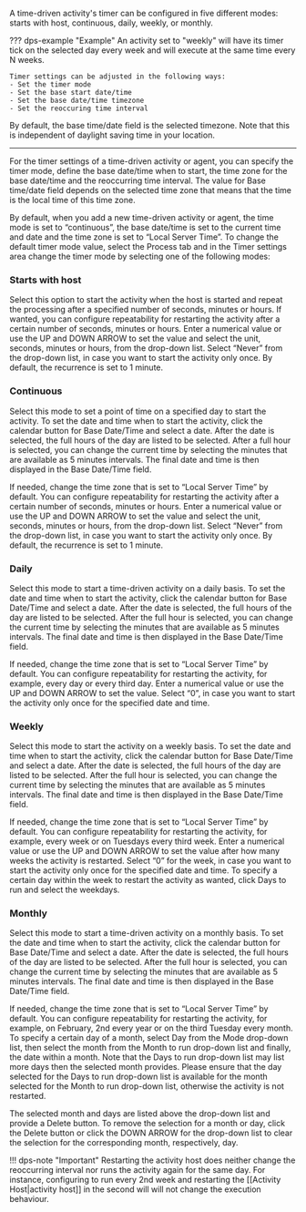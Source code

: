 A time-driven activity's timer can be configured in five different modes: starts with host, continuous, daily, weekly, or monthly.

??? dps-example "Example"
    An activity set to "weekly" will have its timer tick on the selected day every week and will execute at the same time every N weeks.

    Timer settings can be adjusted in the following ways:  
    - Set the timer mode  
    - Set the base start date/time  
    - Set the base date/time timezone  
    - Set the reoccuring time interval  

By default, the base time/date field is the selected timezone. Note that this is independent of daylight saving time in your location.

---
For the timer settings of a time-driven activity or agent, you can specify the timer mode, define the base date/time when to start, the time zone for the base date/time and the reoccurring time interval. The value for Base time/date field depends on the selected time zone that means that the time is the local time of this time zone.

By default, when you add a new time-driven activity or agent, the time mode is set to “continuous”, the base date/time is set to the current time and date and the time zone is set to “Local Server Time”. To change the default timer mode value, select the Process tab and in the Timer settings area change the timer mode by selecting one of the following modes:

### Starts with host

Select this option to start the activity when the host is started and repeat the processing after a specified number of seconds, minutes or hours.
If wanted, you can configure repeatability for restarting the activity after a certain number of seconds, minutes or hours. Enter a numerical value or use the UP and DOWN ARROW to set the value and select the unit, seconds, minutes or hours, from the drop-down list. Select “Never” from the drop-down list, in case you want to start the activity only once. By default, the recurrence is set to 1 minute.

### Continuous

Select this mode to set a point of time on a specified day to start the activity. To set the date and time when to start the activity, click the calendar button for Base Date/Time and select a date. After the date is selected, the full hours of the day are listed to be selected. After a full hour is selected, you can change the current time by selecting the minutes that are available as 5 minutes intervals. The final date and time is then displayed in the Base Date/Time field.

If needed, change the time zone that is set to “Local Server Time” by default.
You can configure repeatability for restarting the activity after a certain number of seconds, minutes or hours. Enter a numerical value or use the UP and DOWN ARROW to set the value and select the unit, seconds, minutes or hours, from the drop-down list. Select “Never” from the drop-down list, in case you want to start the activity only once. By default, the recurrence is set to 1 minute.
### Daily

Select this mode to start a time-driven activity on a daily basis. To set the date and time when to start the activity, click the calendar button for Base Date/Time and select a date. After the date is selected, the full hours of the day are listed to be selected. After the full hour is selected, you can change the current time by selecting the minutes that are available as 5 minutes intervals. The final date and time is then displayed in the Base Date/Time field.

If needed, change the time zone that is set to “Local Server Time” by default.
You can configure repeatability for restarting the activity, for example, every day or every third day. Enter a numerical value or use the UP and DOWN ARROW to set the value. Select “0”, in case you want to start the activity only once for the specified date and time.
### Weekly

Select this mode to start the activity on a weekly basis. To set the date and time when to start the activity, click the calendar button for Base Date/Time and select a date. After the date is selected, the full hours of the day are listed to be selected. After the full hour is selected, you can change the current time by selecting the minutes that are available as 5 minutes intervals. The final date and time is then displayed in the Base Date/Time field.

If needed, change the time zone that is set to “Local Server Time” by default.
You can configure repeatability for restarting the activity, for example, every week or on Tuesdays every third week. Enter a numerical value or use the UP and DOWN ARROW to set the value after how many weeks the activity is restarted. Select “0” for the week, in case you want to start the activity only once for the specified date and time. To specify a certain day within the week to restart the activity as wanted, click Days to run and select the weekdays.

### Monthly

Select this mode to start a time-driven activity on a monthly basis. To set the date and time when to start the activity, click the calendar button for Base Date/Time and select a date. After the date is selected, the full hours of the day are listed to be selected. After the full hour is selected, you can change the current time by selecting the minutes that are available as 5 minutes intervals. The final date and time is then displayed in the Base Date/Time field.

If needed, change the time zone that is set to “Local Server Time” by default.
You can configure repeatability for restarting the activity, for example, on February, 2nd every year or on the third Tuesday every month. To specify a certain day of a month, select Day from the Mode drop-down list, then select the month from the Month to run drop-down list and finally, the date within a month. Note that the Days to run drop-down list may list more days then the selected month provides. Please ensure that the day selected for the Days to run drop-down list is available for the month selected for the Month to run drop-down list, otherwise the activity is not restarted.

The selected month and days are listed above the drop-down list and provide a Delete button. To remove the selection for a month or day, click the Delete button or click the DOWN ARROW for the drop-down list to clear the selection for the corresponding month, respectively, day.


!!! dps-note "Important"
    Restarting the activity host does neither change the reoccurring interval nor runs the activity again for the same day. For instance, configuring to run every 2nd week and restarting the [[Activity Host|activity host]] in the second will will not change the execution behaviour.
